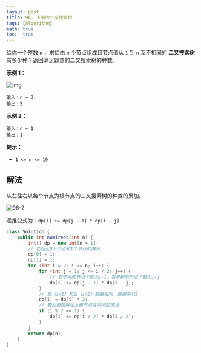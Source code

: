 ```yaml
---
layout: post
title: 96. 不同的二叉搜索树
tags: [Algorithm]
math: true
toc:  true
---
```


给你一个整数 `n` ，求恰由 `n` 个节点组成且节点值从 `1` 到 `n` 互不相同的 **二叉搜索树** 有多少种？返回满足题意的二叉搜索树的种数。

**示例 1：**

![img](https://raw.githubusercontent.com/Traserve/traserve.github.io/main/_posts/algorithm/images/96-1.jpg)

```
输入：n = 3
输出：5
```

**示例 2：**

```
输入：n = 1
输出：1
```

**提示：**

- `1 <= n <= 19`

## 解法

从左往右以每个节点为根节点的二叉搜索树的种类的累加。

![96-2](https://raw.githubusercontent.com/Traserve/traserve.github.io/main/_posts/algorithm/images/96-2.png)

递推公式为：`dp[i] += dp[j - 1] * dp[i - j]`

```java
class Solution {
    public int numTrees(int n) {
        int[] dp = new int[n + 1];
        // 初始化0个节点和1个节点的情况
        dp[0] = 1;
        dp[1] = 1;
        for (int i = 2; i <= n; i++) {
            for (int j = 1; j <= i / 2; j++) {
                // 左子树的节点个数为j-1，右子树的节点个数为i-j
                dp[i] += dp[j - 1] * dp[i - j];
            }
            // 前（i/2）和后（i/2）数量相同，直接乘以2
            dp[i] = dp[i] * 2;
            // 若为奇数再加上根节点在中间的情况
            if (i % 2 == 1) {
                dp[i] += dp[i / 2] * dp[i / 2];
            }
        }
        return dp[n];
    }
}
```

